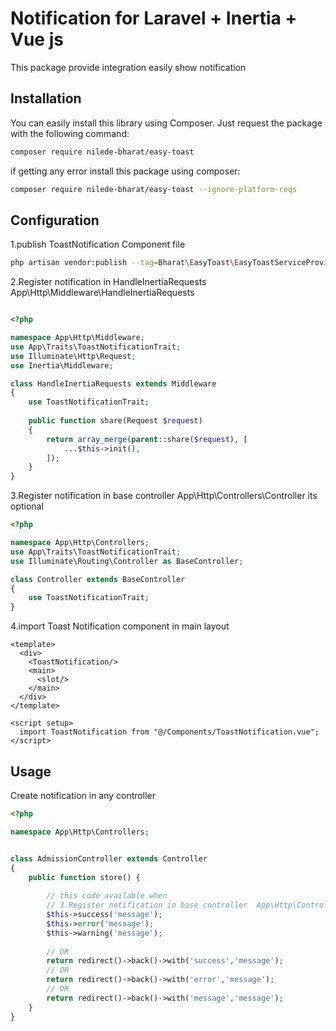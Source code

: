 # Notification for Laravel + Inertia + Vue js

This package provide integration easily show notification 

## Installation

You can easily install this library using Composer. Just request the package with the following command:

```bash
composer require nilede-bharat/easy-toast
```
if getting any error install this package using composer:

```bash
composer require nilede-bharat/easy-toast --ignore-platform-reqs
```


## Configuration

1.publish ToastNotification Component file

```bash
php artisan vendor:publish --tag=Bharat\EasyToast\EasyToastServiceProvider
```


2.Register notification in HandleInertiaRequests  App\Http\Middleware\HandleInertiaRequests

```php

<?php

namespace App\Http\Middleware;
use App\Traits\ToastNotificationTrait;
use Illuminate\Http\Request;
use Inertia\Middleware;

class HandleInertiaRequests extends Middleware
{
    use ToastNotificationTrait;
    
    public function share(Request $request)
    {
        return array_merge(parent::share($request), [
            ...$this->init(),
        ]);
    }
}

```


3.Register notification in base controller  App\Http\Controllers\Controller its optional

```php
<?php

namespace App\Http\Controllers;
use App\Traits\ToastNotificationTrait;
use Illuminate\Routing\Controller as BaseController;

class Controller extends BaseController
{
    use ToastNotificationTrait;
}

```


4.import Toast Notification component in main layout 

```vue
<template>
  <div>
    <ToastNotification/>
    <main>
      <slot/>
    </main>
  </div>
</template>

<script setup>
  import ToastNotification from "@/Components/ToastNotification.vue";
</script>
```

## Usage 

Create notification in any controller  

```php
<?php

namespace App\Http\Controllers;


class AdmissionController extends Controller
{
    public function store() {
    
        // this code available when 
        // 3.Register notification in base controller  App\Http\Controllers\Controller its optional
        $this->success('message');
        $this->error('message');
        $this->warning('message');
        
        // OR
        return redirect()->back()->with('success','message');
        // OR
        return redirect()->back()->with('error','message');
        // OR
        return redirect()->back()->with('message','message');
    }
}
```


